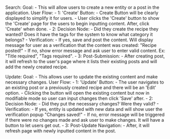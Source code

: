 
Search:
Goal:
        - This will allow users to create a new entity or a post in the application.
User Flow:
        - 1: 'Create' Button:
                - Create Button will be clearly displayed to simplify it for users.
                - User clicks the 'Create' button to show the 'Create' page for the users to begin inputting content. After, click 'Create' when done.
        - 2: Decision Node:
                - Did they create the recipe they wanted? Does it have the tags for the system to know what category it belongs?
                - Verification:
                        - If yes, save and post the content. Will display message for user as a verification that the content was created: "Recipe posted!"
                        - If no, show error message and ask user to enter valid content. Ex: "Title required", "Tags required".
        - 3: Post-Submission:
                - After creating post, it will refresh to the user's page where it lists their existing posts and will add the newly created recipe.

Update:
Goal:
        - This allows user to update the existing content and make necessary changes.
User Flow:
        - 1: 'Update' Button:
                - The user navigates to an existing post or a previously created recipe and there will be an 'Edit' option.
                - Clicking the button will open the existing content but now in modifiable mode so user can input changes then click 'Save' after.
        - 2: Decision Node:
                - Did they put the necessary changes? Were they valid?
                - Verification:
                        - If yes, entity is updated with new data and will show user the verification popup "Changes saved!"
                        - If no, error message will be triggered if there were no changes made and ask user to make changes. It will have a button to let users get out.
        - 3: Post-Update Navigation:
                - After, it will refresh page with newly inputted content in the post.
